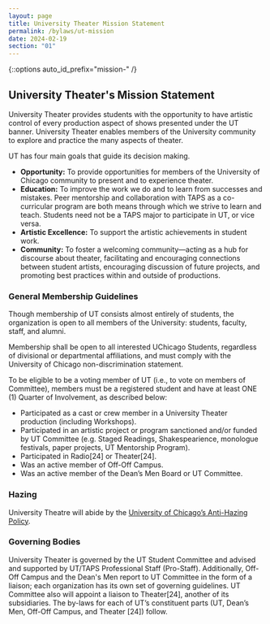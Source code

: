 ```yaml
---
layout: page
title: University Theater Mission Statement
permalink: /bylaws/ut-mission
date: 2024-02-19
section: "01"
---
```


{::options auto_id_prefix="mission-" /}
## University Theater's Mission Statement

University Theater provides students with the opportunity to have artistic control of every production aspect of shows presented under the UT banner. University Theater enables members of the University community to explore and practice the many aspects of theater.

UT has four main goals that guide its decision making.

  * **Opportunity:** To provide opportunities for members of the University of Chicago community to present and to experience theater.
  * **Education:** To improve the work we do and to learn from successes and mistakes. Peer mentorship and collaboration with TAPS as a co-curricular program are both means through which we strive to learn and teach. Students need not be a TAPS major to participate in UT, or vice versa.
  * **Artistic Excellence:** To support the artistic achievements in student work.
  * **Community:** To foster a welcoming community—acting as a hub for discourse about theater, facilitating and encouraging connections between student artists, encouraging discussion of future projects, and promoting best practices within and outside of productions.

### General Membership Guidelines

Though membership of UT consists almost entirely of students, the organization is open to all members of the University: students, faculty, staff, and alumni.

Membership shall be open to all interested UChicago Students, regardless of divisional or departmental affiliations, and must comply with the University of Chicago non-discrimination statement.

To be eligible to be a voting member of UT (i.e., to vote on members of Committee), members must be a registered student and have at least ONE (1) Quarter of Involvement, as described below:

  * Participated as a cast or crew member in a University Theater production (including Workshops).
  * Participated in an artistic project or program sanctioned and/or funded by UT Committee (e.g. Staged Readings, Shakespearience, monologue festivals, paper projects, UT Mentorship Program).
  * Participated in Radio[24] or Theater[24].
  * Was an active member of Off-Off Campus.
  * Was an active member of the Dean’s Men Board or UT Committee.

### Hazing

University Theatre will abide by the [University of Chicago’s Anti-Hazing Policy](https://studentmanual.uchicago.edu/university-policies/hazing-policy/#).

### Governing Bodies

University Theater is governed by the UT Student Committee and advised and supported by UT/TAPS Professional Staff (Pro-Staff). Additionally, Off-Off Campus and the Dean's Men report to UT Committee in the form of a liaison; each organization has its own set of governing guidelines. UT Committee also will appoint a liaison to Theater[24], another of its subsidiaries. The by-laws for each of UT’s constituent parts (UT, Dean’s Men, Off-Off Campus, and Theater [24]) follow.
